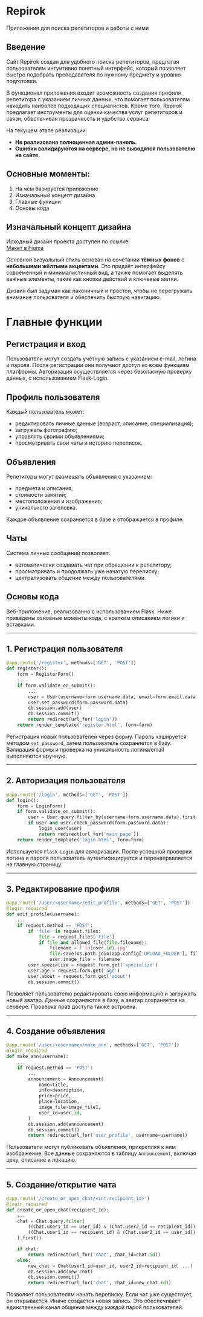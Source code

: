 # Repirok

Приложения для поиска репетиторов и работы с ними

## Введение

Сайт Repirok создан для удобного поиска репетиторов, предлагая пользователям интуитивно понятный интерфейс, который позволяет быстро подобрать преподавателя по нужному предмету и уровню подготовки.

В функционал приложения входит возможность создания профиля репетитора с указанием личных данных, что помогает пользователям находить наиболее подходящих специалистов. Кроме того, Repirok предлагает инструменты для оценки качества услуг репетиторов и связи, обеспечивая прозрачность и удобство сервиса.

На текущем этапе реализации:
- **Не реализована полноценная админ-панель.**
- **Ошибки валидируются на сервере, но не выводятся пользователю на сайте.**


## Основные моменты:
1. На чем базируется приложение
2. Изначальный концепт дизайна
3. Главные функции
4. Основы кода




## Изначальный концепт дизайна

Исходный дизайн проекта доступен по ссылке:  
[Макет в Figma](https://www.figma.com/design/prHZnF96kZz5j3mBG7TvBL/Untitled?node-id=0-1&t=tcJ9ZRDsfKu0CZ2f-1)

Основной визуальный стиль основан на сочетании **тёмных фонов** с **небольшими жёлтыми акцентами**. Это придаёт интерфейсу современный и минималистичный вид, а также помогает выделять важные элементы, такие как кнопки действий и ключевые метки.  

Дизайн был задуман как лаконичный и простой, чтобы не перегружать внимание пользователя и обеспечить быструю навигацию.



# Главные функции

## Регистрация и вход

Пользователи могут создать учётную запись с указанием e-mail, логина и пароля. После регистрации они получают доступ ко всем функциям платформы. Авторизация осуществляется через безопасную проверку данных, с использованием Flask-Login.

## Профиль пользователя

Каждый пользователь может:

* редактировать личные данные (возраст, описание, специализация);
* загружать фотографию;
* управлять своими объявлениями;
* просматривать свои чаты и историю переписок.

## Объявления

Репетиторы могут размещать объявления с указанием:

* предмета и описания;
* стоимости занятий;
* местоположения и изображения;
* уникального заголовка.

Каждое объявление сохраняется в базе и отображается в профиле.

## Чаты

Система личных сообщений позволяет:

* автоматически создавать чат при обращении к репетитору;
* просматривать и продолжать уже начатую переписку;
* централизовать общение между пользователями.


## Основы кода

Веб-приложение, реализованно с использованием Flask. Ниже приведены основные моменты кода, с кратким описанием логики и вставками.

---

## 1. Регистрация пользователя

```python
@app.route('/register', methods=['GET', 'POST'])
def register():
    form = RegisterForm()
    ...
    if form.validate_on_submit():
        ...
        user = User(username=form.username.data, email=form.email.data)
        user.set_password(form.password.data)
        db.session.add(user)
        db.session.commit()
        return redirect(url_for('login'))
    return render_template('register.html', form=form)
```

Регистрация новых пользователей через форму. Пароль хэшируется методом `set_password`, затем пользователь сохраняется в базу. Валидация формы и проверка на уникальность логина/email выполняются вручную.

---

## 2. Авторизация пользователя

```python
@app.route('/login', methods=['GET', 'POST'])
def login():
    form = LoginForm()
    if form.validate_on_submit():
        user = User.query.filter_by(username=form.username.data).first()
        if user and user.check_password(form.password.data):
            login_user(user)
            return redirect(url_for('main_page'))
    return render_template('login.html', form=form)
```

Используется `Flask-Login` для авторизации. После успешной проверки логина и пароля пользователь аутентифицируется и перенаправляется на главную страницу.

---

## 3. Редактирование профиля

```python
@app.route('/user/<username>/edit_profile', methods=['GET', 'POST'])
@login_required
def edit_profile(username):
    ...
    if request.method == 'POST':
        if 'file' in request.files:
            file = request.files['file']
            if file and allowed_file(file.filename):
                filename = f'id{user.id}.jpg'
                file.save(os.path.join(app.config['UPLOAD_FOLDER'], filename))
                user.image_file = filename
        user.spezialize = request.form.get('spezialize')
        user.age = request.form.get('age')
        user.about = request.form.get('about')
        db.session.commit()
```

Позволяет пользователю редактировать свою информацию и загружать новый аватар. Данные сохраняются в базу, а аватар сохраняется на сервере. Проверка прав доступа также встроена.

---

## 4. Создание объявления

```python
@app.route('/user/<username>/make_ann', methods=['GET', 'POST'])
@login_required
def make_ann(username):
    ...
    if request.method == 'POST':
        ...
        announcement = Announcement(
            name=title,
            info=description,
            price=price,
            place=location,
            image_file=image_file1,
            user_id=user.id,
        )
        db.session.add(announcement)
        db.session.commit()
        return redirect(url_for('user_profile', username=username))
```

Пользователи могут публиковать объявления, прикрепляя к ним изображение. Все данные сохраняются в таблицу `Announcement`, включая цену, описание и локацию.

---

## 5. Создание/открытие чата

```python
@app.route('/create_or_open_chat/<int:recipient_id>')
@login_required
def create_or_open_chat(recipient_id):
    ...
    chat = Chat.query.filter(
        ((Chat.user1_id == user_id) & (Chat.user2_id == recipient_id)) |
        ((Chat.user1_id == recipient_id) & (Chat.user2_id == user_id))
    ).first()

    if chat:
        return redirect(url_for('chat', chat_id=chat.id))
    else:
        new_chat = Chat(user1_id=user_id, user2_id=recipient_id, ...)
        db.session.add(new_chat)
        db.session.commit()
        return redirect(url_for('chat', chat_id=new_chat.id))
```

Позволяет пользователям начать переписку. Если чат уже существует, он открывается. Иначе создаётся новая запись. Это обеспечивает единственный канал общения между каждой парой пользователей.
